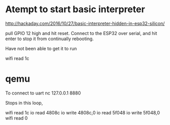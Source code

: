 # Atempt to start basic interpreter

http://hackaday.com/2016/10/27/basic-interpreter-hidden-in-esp32-silicon/

pull GPIO 12 high and hit reset. Connect to the ESP32 over serial, and hit enter to stop it from continually rebooting. 

Have not been able to get it to run

  wifi read 1c 

# qemu
To connect to uart
  nc 127.0.0.1 8880

Stops in this loop,


  wifi read 1c 
  io read 4808c 
  io write 4808c,0 
  io read 5f048 
  io write 5f048,0 
  wifi read 0 


